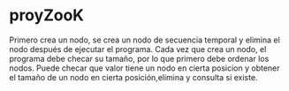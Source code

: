 # proyZooK
Primero crea un nodo, se crea un nodo de secuencia temporal 
y elimina el nodo después de ejecutar el programa.
Cada vez que crea un nodo, el programa debe checar su tamaño, 
por lo que primero debe ordenar los nodos.
Puede checar que valor tiene un nodo en cierta posicion y obtener 
el tamaño de un nodo en cierta posición,elimina y consulta si existe.
